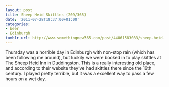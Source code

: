```yaml
---
layout: post
title: Sheep Heid Skittles (209/365)
date: '2011-07-28T18:37:00+01:00'
categories:
- beer
- Edinburgh
tumblr_url: http://www.somethingnew365.com/post/44061583083/sheep-heid-skittles-209365
---
```

Thursday was a horrible day in Edinburgh with non-stop rain (which has been following me around), but luckily we were booked in to play skittles at The Sheep Heid Inn in Duddingston.
This is a really interesting old place, and according to their website they’ve had skittles there since the 16th century. I played pretty terrible, but it was a excellent way to pass a few hours on a wet day.
